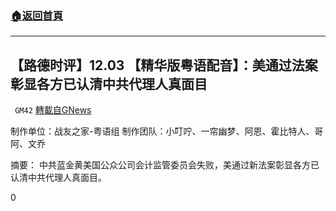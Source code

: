 ###  [:house:返回首頁](https://github.com/ourhimalayas/txt)
---

## 【路德时评】12.03 【精华版粤语配音】：美通过法案彰显各方已认清中共代理人真面目
` GM42` [轉載自GNews](https://gnews.org/zh-hans/634965/)

制作单位：战友之家-粤语组
制作团队：小叮咛、一帘幽梦、阿恩、霍比特人、哥阿、文乔



摘要：
中共蓝金黄美国公众公司会计监管委员会失败，美通过新法案彰显各方已认清中共代理人真面目。

0
